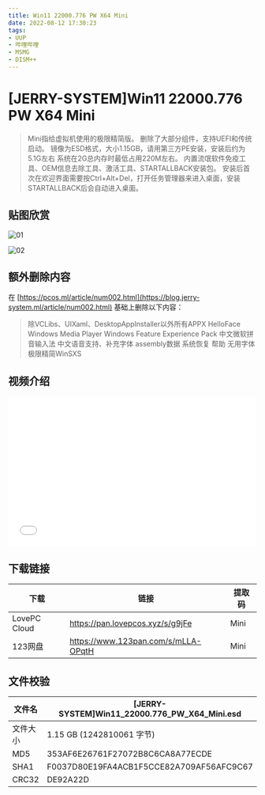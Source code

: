 ```yaml
---
title: Win11 22000.776 PW X64 Mini
date: 2022-08-12 17:30:23
tags:
- UUP
- 哔哩哔哩
- MSMG
- DISM++
---
```


# **[JERRY-SYSTEM]Win11 22000.776 PW X64 Mini**

> Mini指给虚拟机使用的极限精简版。
> 删除了大部分组件，支持UEFI和传统启动。
> 镜像为ESD格式，大小1.15GB，请用第三方PE安装，安装后约为5.1G左右
> 系统在2G总内存时最低占用220M左右。
> 内置流氓软件免疫工具、OEM信息去除工具、激活工具、STARTALLBACK安装包。
> 安装后首次在欢迎界面需要按Ctrl+Alt+Del，打开任务管理器来进入桌面，安装STARTALLBACK后会自动进入桌面。

## **贴图欣赏**

![01](009_01.png)

![02](009_02.png)

## **额外删除内容**

在 [https://pcos.ml/article/num002.html](https://blog.jerry-system.ml/article/num002.html) 基础上删除以下内容：

> 除VCLibs、UIXaml、DesktopAppInstaller以外所有APPX
> HelloFace
> Windows Media Player
> Windows Feature Experience Pack
> 中文微软拼音输入法
> 中文语音支持、补充字体
> assembly数据
> 系统恢复
> 帮助
> 无用字体
> 极限精简WinSXS

## **视频介绍**

<div style="position: relative; padding: 30% 45%;">
    <iframe style="
        position: absolute; 
        width: 100%; 
        height: 100%; 
        left: 0; top: 0;" 
        src="//player.bilibili.com/player.html?aid=814437519&bvid=BV1jG4y1e7hF&cid=801703270&page=1"
        scrolling="no" 
        border="0" 
        frameborder="no" 
        framespacing="0" 
        allowfullscreen="true">
    </iframe>
</div>

## **下载链接**

| 下载         | 链接                                | 提取码 |
| ------------ | ----------------------------------- | ------ |
| LovePC Cloud | https://pan.lovepcos.xyz/s/g9jFe    | Mini   |
| 123网盘      | https://www.123pan.com/s/mLLA-OPqtH | Mini   |

## 文件校验

| 文件名   | [JERRY-SYSTEM]Win11_22000.776_PW_X64_Mini.esd |
| -------- | --------------------------------------------- |
| 文件大小 | 1.15 GB (1242810061 字节)                     |
| MD5      | 353AF6E26761F27072B8C6CA8A77ECDE              |
| SHA1     | F0037D80E19FA4ACB1F5CCE82A709AF56AFC9C67      |
| CRC32    | DE92A22D                                      |

